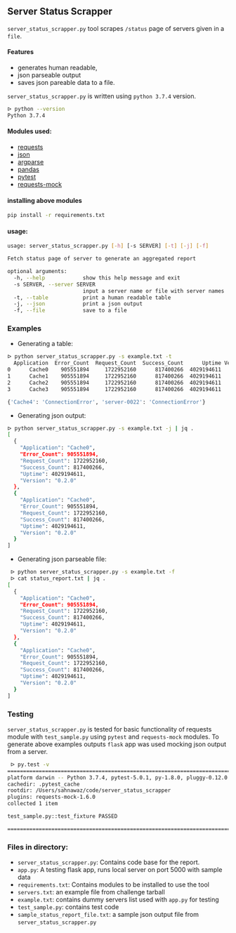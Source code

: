 ## Server Status Scrapper 

`server_status_scrapper.py` tool scrapes `/status` page of servers given in a `file`.
 
#### Features 
 - generates human readable, 
 - json parseable output
 - saves json pareable data to a file.

`server_status_scrapper.py` is written using `python 3.7.4` version.
```bash
ᐅ python --version
Python 3.7.4
```
 
#### Modules used:
- [requests](https://pypi.org/project/requests/)
- [json](https://docs.python.org/3/library/json.html)
- [argparse](https://docs.python.org/3/library/argparse.html)
- [pandas](https://pypi.org/project/pandas/)
- [pytest](https://pypi.org/project/pytest/)
- [requests-mock](https://pypi.org/project/requests-mock/)

#### installing above modules
```bash
pip install -r requirements.txt
```

#### usage:
```bash
usage: server_status_scrapper.py [-h] [-s SERVER] [-t] [-j] [-f]

Fetch status page of server to generate an aggregated report

optional arguments:
  -h, --help            show this help message and exit
  -s SERVER, --server SERVER
                        input a server name or file with server names
  -t, --table           print a human readable table
  -j, --json            print a json output
  -f, --file            save to a file
```

### Examples
- Generating a table: 
```bash
ᐅ python server_status_scrapper.py -s example.txt -t
  Application  Error_Count  Request_Count  Success_Count      Uptime Version
0      Cache0    905551894     1722952160      817400266  4029194611   0.2.0
1      Cache1    905551894     1722952160      817400266  4029194611   0.2.0
2      Cache2    905551894     1722952160      817400266  4029194611   0.2.0
3      Cache3    905551894     1722952160      817400266  4029194611   0.2.0

{'Cache4': 'ConnectionError', 'server-0022': 'ConnectionError'}
```

- Generating json output:
```bash
ᐅ python server_status_scrapper.py -s example.txt -j | jq .
[
  {
    "Application": "Cache0",
    "Error_Count": 905551894,
    "Request_Count": 1722952160,
    "Success_Count": 817400266,
    "Uptime": 4029194611,
    "Version": "0.2.0"
  },
  {
    "Application": "Cache0",
    "Error_Count": 905551894,
    "Request_Count": 1722952160,
    "Success_Count": 817400266,
    "Uptime": 4029194611,
    "Version": "0.2.0"
  }
]
```

- Generating json parseable file:
```bash
 ᐅ python server_status_scrapper.py -s example.txt -f
 ᐅ cat status_report.txt | jq . 
[
  {
    "Application": "Cache0",
    "Error_Count": 905551894,
    "Request_Count": 1722952160,
    "Success_Count": 817400266,
    "Uptime": 4029194611,
    "Version": "0.2.0"
  },
  {
    "Application": "Cache0",
    "Error_Count": 905551894,
    "Request_Count": 1722952160,
    "Success_Count": 817400266,
    "Uptime": 4029194611,
    "Version": "0.2.0"
  }
]
```

### Testing
`server_status_scrapper.py` is tested for basic functionality of requests module with `test_sample.py` using `pytest` 
and `requests-mock` modules. To generate above examples outputs `flask` app was used mocking json output from a server.
```bash
 ᐅ py.test -v                                      
========================================================================================================================== test session starts ==========================================================================================================================
platform darwin -- Python 3.7.4, pytest-5.0.1, py-1.8.0, pluggy-0.12.0 -- /usr/local/opt/python/bin/python3.7
cachedir: .pytest_cache
rootdir: /Users/sahnawaz/code/server_status_scrapper
plugins: requests-mock-1.6.0
collected 1 item                                                                                                                                                                                                                                                        

test_sample.py::test_fixture PASSED                                                                                                                                                                                                                               [100%]

======================================================================================================================= 1 passed in 0.08 seconds ============================================================================
```

### Files in directory:
- `server_status_scrapper.py`: Contains code base for the report.
- `app.py`: A testing flask app, runs local server on port 5000 with sample data
- `requirements.txt`: Contains modules to be installed to use the tool
- `servers.txt`: an example file from challenge tarball
- `example.txt`: contains dummy servers list used with `app.py` for testing
- `test_sample.py`: contains test code
- `sample_status_report_file.txt`: a sample json output file from `server_status_scrapper.py`
